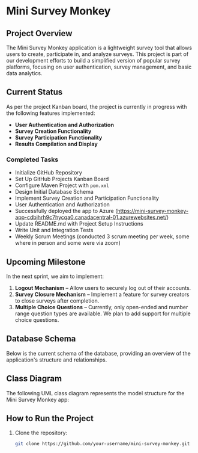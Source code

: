 # Mini Survey Monkey

## Project Overview
The Mini Survey Monkey application is a lightweight survey tool that allows users to create, participate in, and analyze surveys. This project is part of our development efforts to build a simplified version of popular survey platforms, focusing on user authentication, survey management, and basic data analytics.

## Current Status
As per the project Kanban board, the project is currently in progress with the following features implemented:
- **User Authentication and Authorization**
- **Survey Creation Functionality**
- **Survey Participation Functionality**
- **Results Compilation and Display**

### Completed Tasks
- Initialize GitHub Repository
- Set Up GitHub Projects Kanban Board
- Configure Maven Project with `pom.xml`
- Design Initial Database Schema
- Implement Survey Creation and Participation Functionality
- User Authentication and Authorization
- Successfully deployed the app to Azure (https://mini-survey-monkey-app-cdbjhrh9c7hycqa0.canadacentral-01.azurewebsites.net/)
- Update README.md with Project Setup Instructions
- Write Unit and Integration Tests
- Weekly Scrum Meetings (conducted 3 scrum meeting per week, some where in person and some were via zoom)

## Upcoming Milestone
In the next sprint, we aim to implement:
1. **Logout Mechanism** – Allow users to securely log out of their accounts.
2. **Survey Closure Mechanism** – Implement a feature for survey creators to close surveys after completion.
3. **Multiple Choice Questions** – Currently, only open-ended and number range question types are available. We plan to add support for multiple choice questions.

## Database Schema
Below is the current schema of the database, providing an overview of the application's structure and relationships.


## Class Diagram
The following UML class diagram represents the model structure for the Mini Survey Monkey app:


## How to Run the Project
1. Clone the repository:
   ```bash
   git clone https://github.com/your-username/mini-survey-monkey.git
